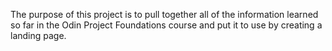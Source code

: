 The purpose of this project is to pull together all of the information learned so far in the Odin Project Foundations course and put it to use by creating a landing page.

